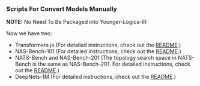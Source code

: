 ### Scripts For Convert Models Manually

**NOTE:** No Need To Be Packaged into Younger-Logics-IR

Now we have two:
* Transformers.js (For detailed instructions, check out the [README](./transformers.js/README.ZH.md).)
* NAS-Bench-101 (For detailed instructions, check out the [README](./NASB/NAS-Bench-101/README.md).)
* NATS-Bench and NAS-Bench-201 (The topology search space in NATS-Bench is the same as NAS-Bench-201. For detailed instructions, check out the [README](./NASB/NATS-Bench/README.md).)
* DeepNets-1M (For detailed instructions, check out the [README](./NASB/DeepNets/README.md).)

